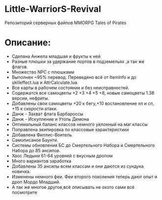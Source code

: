 Little-WarriorS-Revival
=======================

Репозиторий серверных файлов MMORPG Tales of Pirates

Описание:
=======================

* Сделана Анжела младшая и фрукты к ней
* Разные плюшки за удержание портов в подземельях ,а так же флагов.
* Множество NPC с плюшками
* Выполнен ~95% перевод. Переведено всё от ItemInfo и до skilleffect.lua и AttrCalculate.lua
* Все карты в рабочем состоянии и без неисправностей.
* Содержатся все самоцветы +2 +3 +4 +5 +8, новые самоцветы 1.38 версии, нефриты.
* Добавлены свои самоцветы +20 к бегу,+10 востановление хп и сп, +15 к скорости атаки.
* Данж - Захват флага Барбароссы
* Данж - Искупление и Утопь Демона
* Оптимальный баланс классов немного уклонный на маг.классы
* Поправлена экипировка по классовые характеристики
* Добавлена Филлис-Воитель
* Самописаное Баунти.
* Системы обновления БС до Смертельного Набора и Смертельного Набора до 85 ансилов.
* Хаос Ледыни 61-64 уровней с вкусным дропом
* Много вариантов заработка
* Добавлены 35 ансилы всем классам и они даются из сундука новичка.
* Изменены немного феи. Феи второго поколения теперь дают опыт и дроп Мордо Младший.
* А так же многое другое,всё описывать не охото сами всё посмотрите
